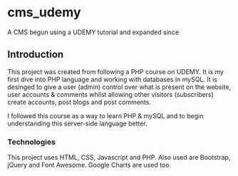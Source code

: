 # cms_udemy
A CMS begun using a UDEMY tutorial and expanded since

## Introduction

This project was created from following a PHP course on UDEMY. It is my first dive into PHP language and working with databases in mySQL.
It is desinged to give a user (admin) control over what is present on the website, user accounts & comments whilst allowing other visitors (subscribers) create accounts, post blogs and post comments.

I followed this course as a way to learn PHP & mySQL and to begin understanding this server-side language better. 

### Technologies

This project uses HTML, CSS, Javascript and PHP.
Also used are Bootstrap, jQuery and Font Awesome.
Google Charts are used too.
